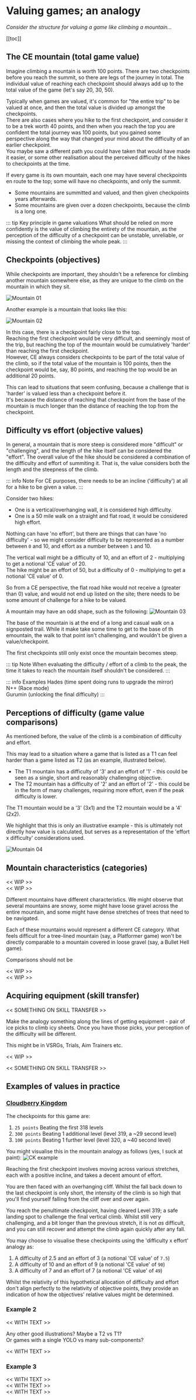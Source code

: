 # Valuing games; an analogy

*Consider the structure for valuing a game like climbing a mountain...*

[[toc]]

## The CE mountain (total game value)

Imagine climbing a mountain is worth 100 points. There are two checkpoints before you reach the summit, so there are legs of the journey in total. The individual value of reaching each checkpoint should always add up to the total value of the game (let's say 20, 30, 50).

Typically when games are valued, it's common for "the entire trip" to be valued at once, and then the total value is divided up amongst the checkpoints.  
There are also cases where you hike to the first checkpoint, and consider it to be a trek worth 40 points, and then when you reach the top you are confident the total journey was 100 points, but you gained some perspective along the way that changed your mind about the difficulty of an earlier checkpoint.  
You maybe saw a different path you could have taken that would have made it easier, or some other realisation about the perceived difficulty of the hikes to checkpoints at the time.

If every game is its own mountain, each one may have several checkpoints en route to the top; some will have no checkpoints, and only the summit.  
+ Some mountains are summitted and valued, and then given checkpoints years afterwards.  
+ Some mountains are given over a dozen checkpoints, because the climb is a long one.

::: tip Key principle in game valuations
What should be relied on more confidently is the value of climbing the entirety of the mountain, as the perception of the difficulty of a checkpoint can be unstable, unreliable, or missing the context of climbing the whole peak.
:::

## Checkpoints (objectives)

While checkpoints are important, they shouldn't be a reference for climbing another mountain somewhere else, as they are unique to the climb on the mountain in which they sit.

![Mountain 01](/valuing/value_mtn01.png)

Another example is a mountain that looks like this:

![Mountain 02](/valuing/value_mtn02.png)

In this case, there is a checkpoint fairly close to the top.  
Reaching the first checkpoint would be very difficult, and seemingly most of the trip, but reaching the top of the mountain would be cumulatively 'harder' than reaching the first checkpoint.  
However, CE always considers checkpoints to be part of the total value of the climb, so if the total value of the mountain is 100 points, then the checkpoint would be, say, 80 points, and reaching the top would be an additional 20 points.

This can lead to situations that seem confusing, because a challenge that is 'harder' is valued less than a checkpoint before it.  
It's because the distance of reaching that checkpoint from the base of the mountain is much longer than the distance of reaching the top from the checkpoint.

## Difficulty vs effort (objective values)

In general, a mountain that is more steep is considered more "difficult" or "challenging", and the length of the hike itself can be considered the "effort".
The overall value of the hike should be considered a combination of the difficulty and effort of summiting it. That is, the value considers both the length and the steepness of the climb.

::: info Note
For CE purposes, there needs to be an incline ('difficulty') at all for a hike to be given a value.
:::


Consider two hikes:  
+ One is a vertical/overhanging wall, it is considered high difficulty.
+ One is a 50 mile walk on a straight and flat road, it would be considered high effort.

Nothing can have 'no effort', but there are things that can have 'no difficulty' - so we might consider difficulty to be represented as a number between ```0``` and 10, and effort as a number between ```1``` and 10.

The vertical wall might be a difficulty of 10, and an effort of 2 - multiplying to get a notional 'CE value' of 20.  
The hike might be an effort of 50, but a difficulty of 0 - multiplying to get a notional 'CE value' of 0.

So from a CE perspective, the flat road hike would not receive a (greater than 0) value, and would not end up listed on the site; there needs to be some amount of challenge for a hike to be valued.

A mountain may have an odd shape, such as the following:
![Mountain 03](/valuing/value_mtn03.png)

The base of the mountain is at the end of a long and casual walk on a signposted trail. While it make take some time to get to the base of th emountain, the walk to that point isn't challenging, and wouldn't be given a value/checkpoint.

The first checkpoints still only exist once the mountain becomes steep.

::: tip Note
When evaluating the difficulty / effort of a climb to the peak, the time it takes to reach the mountain itself shouldn't be considered.
:::

::: info Examples
Hades (time spent doing runs to upgrade the mirror)  
N++ (Race mode)  
Gurumin (unlocking the final difficulty)
:::

## Perceptions of difficulty (game value comparisons)

As mentioned before, the value of the climb is a combination of difficulty and effort.

This may lead to a situation where a game that is listed as a T1 can feel harder than a game listed as T2 (as an example, illustrated below).
+ The T1 mountain has a difficulty of '3' and an effort of '1' - this could be seen as a single, short and reasonably challenging objective.
+ The T2 mountain has a difficulty of '2' and an effort of '2' - this could be in the form of many challenges, requiring more effort, even if the peak difficulty is lower.

The T1 mountain would be a '3' (3x1) and the T2 mountain would be a '4' (2x2).

We highlight that this is only an illustrative example - this is ultimately not directly how value is calculated, but serves as a representation of the 'effort x difficulty' considerations used.

![Mountain 04](/valuing/value_mtn04.png)

## Mountain characteristics (categories)

<< WIP >>  
<< WIP >>

Different mountains have different characteristics. We might observe that several mountains are snowy, some might have loose gravel across the entire mountain, and some might have dense stretches of trees that need to be navigated.

Each of these mountains would represent a different CE category. What feels difficult for a tree-lined mountain (say, a Platformer game) won't be directly comparable to a mountain covered in loose gravel (say, a Bullet Hell game).

Comparisons should not be 

<< WIP >>  
<< WIP >>


## Acquiring equipment (skill transfer)

<< SOMETHING ON SKILL TRANSFER >>  

Make the analogy something along the lines of getting equipment - pair of ice picks to climb icy sheets. Once you have those picks, your perception of the difficulty will be different.

This might be in VSRGs, Trials, Aim Trainers etc.

<< WIP >>

<< SOMETHING ON SKILL TRANSFER >>

## Examples of values in practice

### [Cloudberry Kingdom](https://cedb.me/game/95dc81da-a00b-48f0-9d44-a6298fd22d4d)

The checkpoints for this game are:
1. ```25 points``` Beating the first 318 levels 
2. ```300 points``` Beating 1 additional level (level 319, a ~29 second level) 
3. ```100 points``` Beating 1 further level (level 320, a ~40 second level) 

You might visualise this in the mountain analogy as follows (yes, I suck at paint):
![CK example](/valuing/value_example_ck.png)

Reaching the first checkpoint involves moving across various stretches, each with a positive incline, and takes a decent amount of effort.

You are then faced with an overhanging cliff. Whilst the fall back down to the last checkpoint is only short, the intensity of the climb is so high that you'll find yourself falling from the cliff over and over again.

You reach the penultimate checkpoint, having cleared Level 319; a safe landing spot to challenge the final vertical climb. Whilst still very challenging, and a bit longer than the previous stretch, it is not *as* difficult, and you can still recover and attempt the climb again quickly after any fall.

You may choose to visualise these checkpoints using the 'difficulty x effort' analogy as:
1. A difficulty of 2.5 and an effort of 3 (a notional 'CE value' of ```7.5```)
2. A difficulty of 10 and an effort of 9 (a notional 'CE value' of ```90```)
3. A difficulty of 7 and an effort of 7 (a notional 'CE value' of ```49```)

Whilst the relativity of this hypothetical allocation of difficulty and effort don't align perfectly to the relativity of objective points, they provide an indication of how the objectives' relative values might be determined.

### Example 2

<< WITH TEXT >>  

Any other good illustrations? Maybe a T2 vs T1?  
Or games with a single YOLO vs many sub-components?

<< WITH TEXT >>  

### Example 3

<< WITH TEXT >>  
<< WITH TEXT >>  
<< WITH TEXT >>  